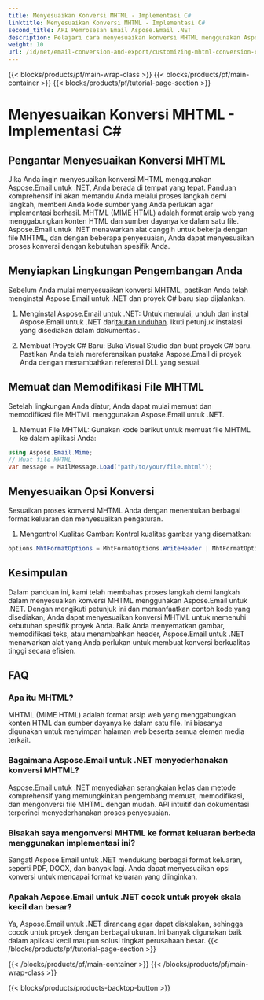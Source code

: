 ```yaml
---
title: Menyesuaikan Konversi MHTML - Implementasi C#
linktitle: Menyesuaikan Konversi MHTML - Implementasi C#
second_title: API Pemrosesan Email Aspose.Email .NET
description: Pelajari cara menyesuaikan konversi MHTML menggunakan Aspose.Email untuk .NET. Panduan langkah demi langkah dengan kode sumber C#.
weight: 10
url: /id/net/email-conversion-and-export/customizing-mhtml-conversion-csharp-implementation/
---
```


{{< blocks/products/pf/main-wrap-class >}}
{{< blocks/products/pf/main-container >}}
{{< blocks/products/pf/tutorial-page-section >}}

# Menyesuaikan Konversi MHTML - Implementasi C#


## Pengantar Menyesuaikan Konversi MHTML

Jika Anda ingin menyesuaikan konversi MHTML menggunakan Aspose.Email untuk .NET, Anda berada di tempat yang tepat. Panduan komprehensif ini akan memandu Anda melalui proses langkah demi langkah, memberi Anda kode sumber yang Anda perlukan agar implementasi berhasil. MHTML (MIME HTML) adalah format arsip web yang menggabungkan konten HTML dan sumber dayanya ke dalam satu file. Aspose.Email untuk .NET menawarkan alat canggih untuk bekerja dengan file MHTML, dan dengan beberapa penyesuaian, Anda dapat menyesuaikan proses konversi dengan kebutuhan spesifik Anda.

## Menyiapkan Lingkungan Pengembangan Anda

Sebelum Anda mulai menyesuaikan konversi MHTML, pastikan Anda telah menginstal Aspose.Email untuk .NET dan proyek C# baru siap dijalankan.

1. Menginstal Aspose.Email untuk .NET:
Untuk memulai, unduh dan instal Aspose.Email untuk .NET dari[tautan unduhan](https://releases.aspose.com/email/net). Ikuti petunjuk instalasi yang disediakan dalam dokumentasi.

2. Membuat Proyek C# Baru:
Buka Visual Studio dan buat proyek C# baru. Pastikan Anda telah mereferensikan pustaka Aspose.Email di proyek Anda dengan menambahkan referensi DLL yang sesuai.

## Memuat dan Memodifikasi File MHTML

Setelah lingkungan Anda diatur, Anda dapat mulai memuat dan memodifikasi file MHTML menggunakan Aspose.Email untuk .NET.

1. Memuat File MHTML:
Gunakan kode berikut untuk memuat file MHTML ke dalam aplikasi Anda:

```csharp
using Aspose.Email.Mime;
// Muat file MHTML
var message = MailMessage.Load("path/to/your/file.mhtml");
```

## Menyesuaikan Opsi Konversi

Sesuaikan proses konversi MHTML Anda dengan menentukan berbagai format keluaran dan menyesuaikan pengaturan.

1. Mengontrol Kualitas Gambar:
Kontrol kualitas gambar yang disematkan:

```csharp
options.MhtFormatOptions = MhtFormatOptions.WriteHeader | MhtFormatOptions.HideExtraPrintHeader;
```

## Kesimpulan

Dalam panduan ini, kami telah membahas proses langkah demi langkah dalam menyesuaikan konversi MHTML menggunakan Aspose.Email untuk .NET. Dengan mengikuti petunjuk ini dan memanfaatkan contoh kode yang disediakan, Anda dapat menyesuaikan konversi MHTML untuk memenuhi kebutuhan spesifik proyek Anda. Baik Anda menyematkan gambar, memodifikasi teks, atau menambahkan header, Aspose.Email untuk .NET menawarkan alat yang Anda perlukan untuk membuat konversi berkualitas tinggi secara efisien.

## FAQ

### Apa itu MHTML?

MHTML (MIME HTML) adalah format arsip web yang menggabungkan konten HTML dan sumber dayanya ke dalam satu file. Ini biasanya digunakan untuk menyimpan halaman web beserta semua elemen media terkait.

### Bagaimana Aspose.Email untuk .NET menyederhanakan konversi MHTML?

Aspose.Email untuk .NET menyediakan serangkaian kelas dan metode komprehensif yang memungkinkan pengembang memuat, memodifikasi, dan mengonversi file MHTML dengan mudah. API intuitif dan dokumentasi terperinci menyederhanakan proses penyesuaian.

### Bisakah saya mengonversi MHTML ke format keluaran berbeda menggunakan implementasi ini?

Sangat! Aspose.Email untuk .NET mendukung berbagai format keluaran, seperti PDF, DOCX, dan banyak lagi. Anda dapat menyesuaikan opsi konversi untuk mencapai format keluaran yang diinginkan.

### Apakah Aspose.Email untuk .NET cocok untuk proyek skala kecil dan besar?

Ya, Aspose.Email untuk .NET dirancang agar dapat diskalakan, sehingga cocok untuk proyek dengan berbagai ukuran. Ini banyak digunakan baik dalam aplikasi kecil maupun solusi tingkat perusahaan besar.
{{< /blocks/products/pf/tutorial-page-section >}}

{{< /blocks/products/pf/main-container >}}
{{< /blocks/products/pf/main-wrap-class >}}

{{< blocks/products/products-backtop-button >}}
